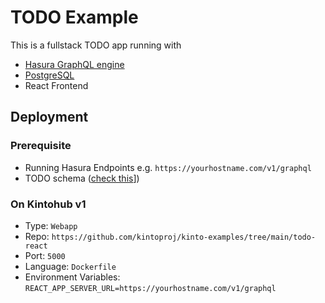 # TODO Example

This is a fullstack TODO app running with

- [Hasura GraphQL engine](https://github.com/kintoproj/kinto-examples/tree/main/todo-hasura)
- [PostgreSQL](https://github.com/kintohub/catalog-postgresql)
- React Frontend

## Deployment

### Prerequisite

- Running Hasura Endpoints e.g. `https://yourhostname.com/v1/graphql`
- TODO schema ([check this](https://github.com/kintoproj/kinto-examples/tree/main/todo-hasura)])

### On Kintohub v1

- Type: `Webapp`
- Repo: `https://github.com/kintoproj/kinto-examples/tree/main/todo-react`
- Port: `5000`
- Language: `Dockerfile`
- Environment Variables: `REACT_APP_SERVER_URL=https://yourhostname.com/v1/graphql`